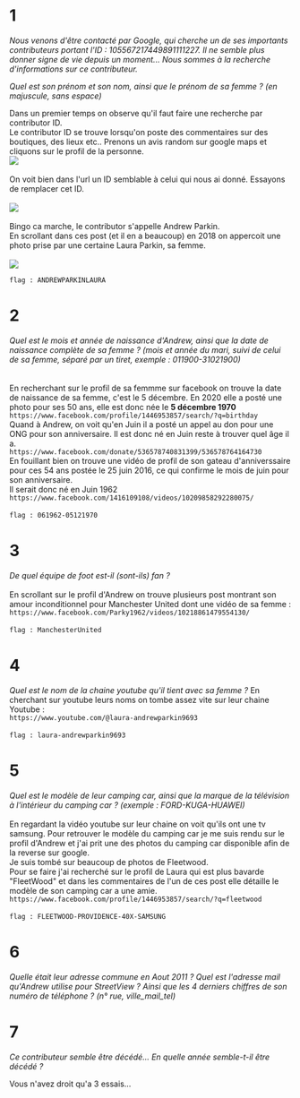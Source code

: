 # 1 
_Nous venons d'être contacté par Google, qui cherche un de ses importants contributeurs portant l'ID : 105567217449891111227. Il ne semble plus donner signe de vie depuis un moment... Nous sommes à la recherche d'informations sur ce contributeur._

_Quel est son prénom et son nom, ainsi que le prénom de sa femme ? (en majuscule, sans espace)_

Dans un premier temps on observe qu'il faut faire une recherche par contributor ID.<br>
Le contributor ID se trouve lorsqu'on poste des commentaires sur des boutiques, des lieux etc.. Prenons un avis random sur google maps et cliquons sur le profil de la personne. <br>
<img src="https://github.com/mrk59/WU_IPARCUS/blob/main/WU_IPARCUS/images/contrib1.PNG"> <br><br>
On voit bien dans l'url un ID semblable à celui qui nous ai donné. Essayons de remplacer cet ID. <br><br>
<img src="https://github.com/mrk59/WU_IPARCUS/blob/main/WU_IPARCUS/images/contrib2.PNG"><br><br>
Bingo ca marche, le contributor s'appelle Andrew Parkin. <br>
En scrollant dans ces post (et il en a beaucoup) en 2018 on appercoit une photo prise par une certaine Laura Parkin, sa femme.<br><br>
<img src="https://github.com/mrk59/WU_IPARCUS/blob/main/WU_IPARCUS/images/contrib3.PNG">

``flag : ANDREWPARKINLAURA``

# 2 
_Quel est le mois et année de naissance d'Andrew, ainsi que la date de naissance complète de sa femme ? (mois et année du mari, suivi de celui de sa femme, séparé par un tiret, exemple : 011900-31021900)_ <br><br><br>
En recherchant sur le profil de sa femmme sur facebook on trouve la date de naissance de sa femme, c'est le 5 décembre. En 2020 elle a posté une photo pour ses 50 ans, elle est donc née le __5 décembre 1970__ <br>
``https://www.facebook.com/profile/1446953857/search/?q=birthday`` <br>
Quand à Andrew, on voit qu'en Juin il a posté un appel au don pour une ONG pour son anniversaire. Il est donc né en Juin reste à trouver quel âge il a. <br>
``https://www.facebook.com/donate/536578740831399/536578764164730`` <br>
En fouillant bien on trouve une vidéo de profil de son gateau d'anniverssaire pour ces 54 ans postée le 25 juin 2016, ce qui confirme le mois de juin pour son anniversaire. <br>
Il serait donc né en Juin 1962 <br>
``https://www.facebook.com/1416109108/videos/10209858292280075/``
<br><br>
``flag : 061962-05121970 ``
# 3 
_De quel équipe de foot est-il (sont-ils) fan ?_<br><br>
En scrollant sur le profil d'Andrew on trouve plusieurs post montrant son amour inconditionnel pour Manchester United dont une vidéo de sa femme : <br>
``https://www.facebook.com/Parky1962/videos/10218861479554130/``
<br><br>
``flag : ManchesterUnited``
# 4 
_Quel est le nom de la chaine youtube qu'il tient avec sa femme ?_
En cherchant sur youtube leurs noms on tombe assez vite sur leur chaine Youtube : <br>
``https://www.youtube.com/@laura-andrewparkin9693`` <br><br>
``flag : laura-andrewparkin9693``
# 5
_Quel est le modèle de leur camping car, ainsi que la marque de la télévision à l'intérieur du camping car ? (exemple : FORD-KUGA-HUAWEI)_ <br><br>
En regardant la vidéo youtube sur leur chaine on voit qu'ils ont une tv samsung.
Pour retrouver le modèle du camping car je me suis rendu sur le profil d'Andrew et j'ai prit une des photos du camping car disponible afin de la reverse sur google. <br>
Je suis tombé sur beaucoup de photos de Fleetwood. <br>
Pour se faire j'ai recherché sur le profil de Laura qui est plus bavarde "FleetWood" et dans les commentaires de l'un de ces post elle détaille le modèle de son camping car a une amie. <br>
``https://www.facebook.com/profile/1446953857/search/?q=fleetwood`` <br><br>
``flag : FLEETWOOD-PROVIDENCE-40X-SAMSUNG``
# 6
_Quelle était leur adresse commune en Aout 2011 ? Quel est l'adresse mail qu'Andrew utilise pour StreetView ? Ainsi que les 4 derniers chiffres de son numéro de téléphone ? (n° rue, ville_mail_tel)_

# 7
_Ce contributeur semble être décédé... En quelle année semble-t-il être décédé ?_

Vous n'avez droit qu'a 3 essais...
